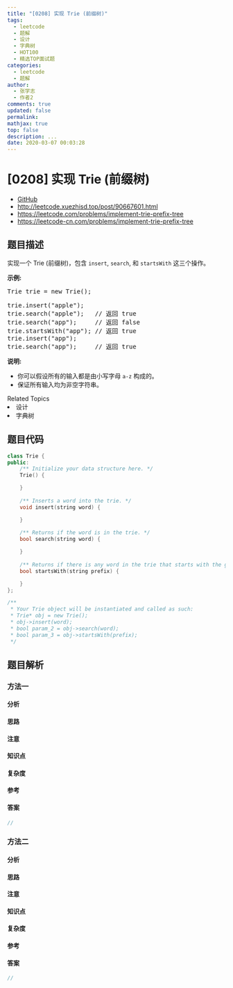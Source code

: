 ```yaml
---
title: "[0208] 实现 Trie (前缀树)"
tags:
  - leetcode
  - 题解
  - 设计
  - 字典树
  - HOT100
  - 精选TOP面试题
categories:
  - leetcode
  - 题解
author:
  - 张学志
  - 作者2
comments: true
updated: false
permalink:
mathjax: true
top: false
description: ...
date: 2020-03-07 00:03:28
---
```



# [0208] 实现 Trie (前缀树)
* [GitHub](https://github.com/algoboy101/LeetCodeCrowdsource/tree/master/_posts/QA/%5B0208%5D%20%E5%AE%9E%E7%8E%B0%20Trie%20%28%E5%89%8D%E7%BC%80%E6%A0%91%29.md)
* http://leetcode.xuezhisd.top/post/90667601.html
* https://leetcode.com/problems/implement-trie-prefix-tree
* https://leetcode-cn.com/problems/implement-trie-prefix-tree


## 题目描述

<p>实现一个 Trie (前缀树)，包含&nbsp;<code>insert</code>,&nbsp;<code>search</code>, 和&nbsp;<code>startsWith</code>&nbsp;这三个操作。</p>

<p><strong>示例:</strong></p>

<pre>Trie trie = new Trie();

trie.insert(&quot;apple&quot;);
trie.search(&quot;apple&quot;);   // 返回 true
trie.search(&quot;app&quot;);     // 返回 false
trie.startsWith(&quot;app&quot;); // 返回 true
trie.insert(&quot;app&quot;);   
trie.search(&quot;app&quot;);     // 返回 true</pre>

<p><strong>说明:</strong></p>

<ul>
	<li>你可以假设所有的输入都是由小写字母&nbsp;<code>a-z</code>&nbsp;构成的。</li>
	<li>保证所有输入均为非空字符串。</li>
</ul>
<div><div>Related Topics</div><div><li>设计</li><li>字典树</li></div></div>


## 题目代码

```cpp
class Trie {
public:
    /** Initialize your data structure here. */
    Trie() {

    }
    
    /** Inserts a word into the trie. */
    void insert(string word) {

    }
    
    /** Returns if the word is in the trie. */
    bool search(string word) {

    }
    
    /** Returns if there is any word in the trie that starts with the given prefix. */
    bool startsWith(string prefix) {

    }
};

/**
 * Your Trie object will be instantiated and called as such:
 * Trie* obj = new Trie();
 * obj->insert(word);
 * bool param_2 = obj->search(word);
 * bool param_3 = obj->startsWith(prefix);
 */
```


## 题目解析


### 方法一

#### 分析

#### 思路

#### 注意

#### 知识点

#### 复杂度

#### 参考

#### 答案

```cpp
//
```


### 方法二

#### 分析

#### 思路

#### 注意

#### 知识点

#### 复杂度

#### 参考

#### 答案

```cpp
//
```


